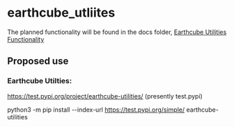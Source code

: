 # earthcube_utliites

The planned functionality will be found in the docs folder,
[Earthcube Utilities Functionality](./docs/earthcube_utilties_functionality.md)


## Proposed use
### Earthcube Utilties:
https://test.pypi.org/project/earthcube-utilities/
(presently test.pypi)

python3 -m pip install --index-url https://test.pypi.org/simple/ earthcube-utilities